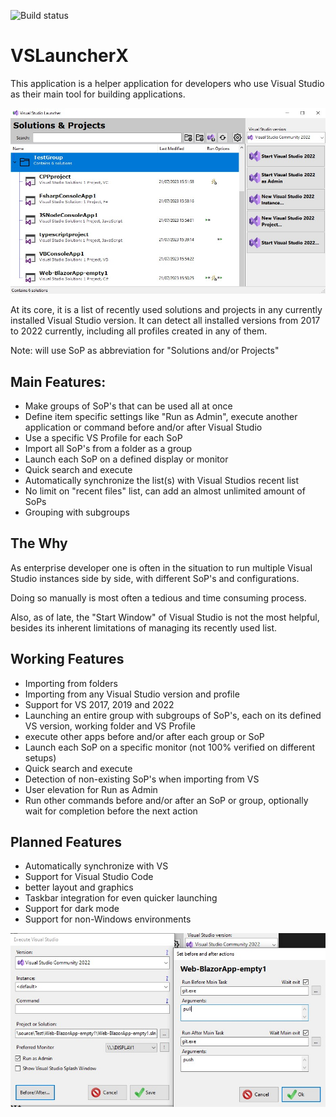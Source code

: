 ![Build status](https://github.com/Hefaistos68/VSLauncherX/actions/workflows/dotnet.yml/badge.svg)

# VSLauncherX

This application is a helper application for developers who use Visual Studio as their main tool for building applications.

![Main screen](https://github.com/Hefaistos68/VSLauncherX/blob/master/docs/MainScreen-sample.jpg)

At its core, it is a list of recently used solutions and projects in any currently installed Visual Studio version. It can detect all installed versions from 2017 to 2022 currently, including all profiles created in any of them.

Note: will use SoP as abbreviation for "Solutions and/or Projects"

## Main Features:

- Make groups of SoP's that can be used all at once
- Define item specific settings like "Run as Admin", execute another application or command before and/or after Visual Studio
- Use a specific VS Profile for each SoP
- Import all SoP's from a folder as a group
- Launch each SoP on a defined display or monitor
- Quick search and execute
- Automatically synchronize the list(s) with Visual Studios recent list
- No limit on "recent files" list, can add an almost unlimited amount of SoPs
- Grouping with subgroups

## The Why

As enterprise developer one is often in the situation to run multiple Visual Studio instances side by side, with different SoP's and configurations. 

Doing so manually is most often a tedious and time consuming process.

Also, as of late, the "Start Window" of Visual Studio is not the most helpful, besides its inherent limitations of managing its recently used list.

## Working Features

- Importing from folders
- Importing from any Visual Studio version and profile
- Support for VS 2017, 2019 and 2022
- Launching an entire group with subgroups of SoP's, each on its defined VS version, working folder and VS Profile
- execute other apps before and/or after each group or SoP
- Launch each SoP on a specific monitor (not 100% verified on different setups)
- Quick search and execute
- Detection of non-existing SoP's when importing from VS
- User elevation for Run as Admin
- Run other commands before and/or after an SoP or group, optionally wait for completion before the next action

## Planned Features
- Automatically synchronize with VS
- Support for Visual Studio Code
- better layout and graphics
- Taskbar integration for even quicker launching
- Support for dark mode
- Support for non-Windows environments 

![SoP Settings](https://github.com/Hefaistos68/VSLauncherX/blob/master/docs/Settings-sample.jpg)


